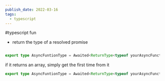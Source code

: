 ```yaml
---
publish_date: 2022-03-16
tags:
  - typescript
---
```


#typescript fun

- return the type of a resolved promise

```ts

export type AsyncFuntionType = Awaited<ReturnType<typeof yourAsyncFunction>>


```

if it returns an array, simply get the first time from it

```ts
export type AsyncFuntionType = Awaited<ReturnType<typeof yourAsyncFunction>>[0];

```
